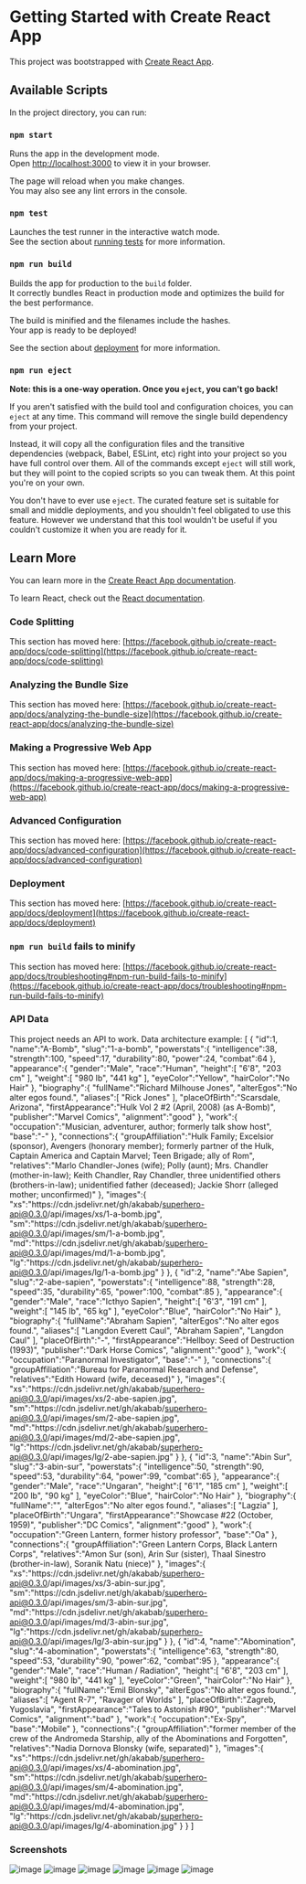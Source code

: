 # Getting Started with Create React App

This project was bootstrapped with [Create React App](https://github.com/facebook/create-react-app).

## Available Scripts

In the project directory, you can run:

### `npm start`

Runs the app in the development mode.\
Open [http://localhost:3000](http://localhost:3000) to view it in your browser.

The page will reload when you make changes.\
You may also see any lint errors in the console.

### `npm test`

Launches the test runner in the interactive watch mode.\
See the section about [running tests](https://facebook.github.io/create-react-app/docs/running-tests) for more information.

### `npm run build`

Builds the app for production to the `build` folder.\
It correctly bundles React in production mode and optimizes the build for the best performance.

The build is minified and the filenames include the hashes.\
Your app is ready to be deployed!

See the section about [deployment](https://facebook.github.io/create-react-app/docs/deployment) for more information.

### `npm run eject`

**Note: this is a one-way operation. Once you `eject`, you can't go back!**

If you aren't satisfied with the build tool and configuration choices, you can `eject` at any time. This command will remove the single build dependency from your project.

Instead, it will copy all the configuration files and the transitive dependencies (webpack, Babel, ESLint, etc) right into your project so you have full control over them. All of the commands except `eject` will still work, but they will point to the copied scripts so you can tweak them. At this point you're on your own.

You don't have to ever use `eject`. The curated feature set is suitable for small and middle deployments, and you shouldn't feel obligated to use this feature. However we understand that this tool wouldn't be useful if you couldn't customize it when you are ready for it.

## Learn More

You can learn more in the [Create React App documentation](https://facebook.github.io/create-react-app/docs/getting-started).

To learn React, check out the [React documentation](https://reactjs.org/).

### Code Splitting

This section has moved here: [https://facebook.github.io/create-react-app/docs/code-splitting](https://facebook.github.io/create-react-app/docs/code-splitting)

### Analyzing the Bundle Size

This section has moved here: [https://facebook.github.io/create-react-app/docs/analyzing-the-bundle-size](https://facebook.github.io/create-react-app/docs/analyzing-the-bundle-size)

### Making a Progressive Web App

This section has moved here: [https://facebook.github.io/create-react-app/docs/making-a-progressive-web-app](https://facebook.github.io/create-react-app/docs/making-a-progressive-web-app)

### Advanced Configuration

This section has moved here: [https://facebook.github.io/create-react-app/docs/advanced-configuration](https://facebook.github.io/create-react-app/docs/advanced-configuration)

### Deployment

This section has moved here: [https://facebook.github.io/create-react-app/docs/deployment](https://facebook.github.io/create-react-app/docs/deployment)

### `npm run build` fails to minify

This section has moved here: [https://facebook.github.io/create-react-app/docs/troubleshooting#npm-run-build-fails-to-minify](https://facebook.github.io/create-react-app/docs/troubleshooting#npm-run-build-fails-to-minify)

### API Data
This project needs an API to work.
Data architecture example:
[
   {
      "id":1,
      "name":"A-Bomb",
      "slug":"1-a-bomb",
      "powerstats":{
         "intelligence":38,
         "strength":100,
         "speed":17,
         "durability":80,
         "power":24,
         "combat":64
      },
      "appearance":{
         "gender":"Male",
         "race":"Human",
         "height":[
            "6'8",
            "203 cm"
         ],
         "weight":[
            "980 lb",
            "441 kg"
         ],
         "eyeColor":"Yellow",
         "hairColor":"No Hair"
      },
      "biography":{
         "fullName":"Richard Milhouse Jones",
         "alterEgos":"No alter egos found.",
         "aliases":[
            "Rick Jones"
         ],
         "placeOfBirth":"Scarsdale, Arizona",
         "firstAppearance":"Hulk Vol 2 #2 (April, 2008) (as A-Bomb)",
         "publisher":"Marvel Comics",
         "alignment":"good"
      },
      "work":{
         "occupation":"Musician, adventurer, author; formerly talk show host",
         "base":"-"
      },
      "connections":{
         "groupAffiliation":"Hulk Family; Excelsior (sponsor), Avengers (honorary member); formerly partner of the Hulk, Captain America and Captain Marvel; Teen Brigade; ally of Rom",
         "relatives":"Marlo Chandler-Jones (wife); Polly (aunt); Mrs. Chandler (mother-in-law); Keith Chandler, Ray Chandler, three unidentified others (brothers-in-law); unidentified father (deceased); Jackie Shorr (alleged mother; unconfirmed)"
      },
      "images":{
         "xs":"https:\/\/cdn.jsdelivr.net\/gh\/akabab\/superhero-api@0.3.0\/api\/images\/xs\/1-a-bomb.jpg",
         "sm":"https:\/\/cdn.jsdelivr.net\/gh\/akabab\/superhero-api@0.3.0\/api\/images\/sm\/1-a-bomb.jpg",
         "md":"https:\/\/cdn.jsdelivr.net\/gh\/akabab\/superhero-api@0.3.0\/api\/images\/md\/1-a-bomb.jpg",
         "lg":"https:\/\/cdn.jsdelivr.net\/gh\/akabab\/superhero-api@0.3.0\/api\/images\/lg\/1-a-bomb.jpg"
      }
   },
   {
      "id":2,
      "name":"Abe Sapien",
      "slug":"2-abe-sapien",
      "powerstats":{
         "intelligence":88,
         "strength":28,
         "speed":35,
         "durability":65,
         "power":100,
         "combat":85
      },
      "appearance":{
         "gender":"Male",
         "race":"Icthyo Sapien",
         "height":[
            "6'3",
            "191 cm"
         ],
         "weight":[
            "145 lb",
            "65 kg"
         ],
         "eyeColor":"Blue",
         "hairColor":"No Hair"
      },
      "biography":{
         "fullName":"Abraham Sapien",
         "alterEgos":"No alter egos found.",
         "aliases":[
            "Langdon Everett Caul",
            "Abraham Sapien",
            "Langdon Caul"
         ],
         "placeOfBirth":"-",
         "firstAppearance":"Hellboy: Seed of Destruction (1993)",
         "publisher":"Dark Horse Comics",
         "alignment":"good"
      },
      "work":{
         "occupation":"Paranormal Investigator",
         "base":"-"
      },
      "connections":{
         "groupAffiliation":"Bureau for Paranormal Research and Defense",
         "relatives":"Edith Howard (wife, deceased)"
      },
      "images":{
         "xs":"https:\/\/cdn.jsdelivr.net\/gh\/akabab\/superhero-api@0.3.0\/api\/images\/xs\/2-abe-sapien.jpg",
         "sm":"https:\/\/cdn.jsdelivr.net\/gh\/akabab\/superhero-api@0.3.0\/api\/images\/sm\/2-abe-sapien.jpg",
         "md":"https:\/\/cdn.jsdelivr.net\/gh\/akabab\/superhero-api@0.3.0\/api\/images\/md\/2-abe-sapien.jpg",
         "lg":"https:\/\/cdn.jsdelivr.net\/gh\/akabab\/superhero-api@0.3.0\/api\/images\/lg\/2-abe-sapien.jpg"
      }
   },
   {
      "id":3,
      "name":"Abin Sur",
      "slug":"3-abin-sur",
      "powerstats":{
         "intelligence":50,
         "strength":90,
         "speed":53,
         "durability":64,
         "power":99,
         "combat":65
      },
      "appearance":{
         "gender":"Male",
         "race":"Ungaran",
         "height":[
            "6'1",
            "185 cm"
         ],
         "weight":[
            "200 lb",
            "90 kg"
         ],
         "eyeColor":"Blue",
         "hairColor":"No Hair"
      },
      "biography":{
         "fullName":"",
         "alterEgos":"No alter egos found.",
         "aliases":[
            "Lagzia"
         ],
         "placeOfBirth":"Ungara",
         "firstAppearance":"Showcase #22 (October, 1959)",
         "publisher":"DC Comics",
         "alignment":"good"
      },
      "work":{
         "occupation":"Green Lantern, former history professor",
         "base":"Oa"
      },
      "connections":{
         "groupAffiliation":"Green Lantern Corps, Black Lantern Corps",
         "relatives":"Amon Sur (son), Arin Sur (sister), Thaal Sinestro (brother-in-law), Soranik Natu (niece)"
      },
      "images":{
         "xs":"https:\/\/cdn.jsdelivr.net\/gh\/akabab\/superhero-api@0.3.0\/api\/images\/xs\/3-abin-sur.jpg",
         "sm":"https:\/\/cdn.jsdelivr.net\/gh\/akabab\/superhero-api@0.3.0\/api\/images\/sm\/3-abin-sur.jpg",
         "md":"https:\/\/cdn.jsdelivr.net\/gh\/akabab\/superhero-api@0.3.0\/api\/images\/md\/3-abin-sur.jpg",
         "lg":"https:\/\/cdn.jsdelivr.net\/gh\/akabab\/superhero-api@0.3.0\/api\/images\/lg\/3-abin-sur.jpg"
      }
   },
   {
      "id":4,
      "name":"Abomination",
      "slug":"4-abomination",
      "powerstats":{
         "intelligence":63,
         "strength":80,
         "speed":53,
         "durability":90,
         "power":62,
         "combat":95
      },
      "appearance":{
         "gender":"Male",
         "race":"Human \/ Radiation",
         "height":[
            "6'8",
            "203 cm"
         ],
         "weight":[
            "980 lb",
            "441 kg"
         ],
         "eyeColor":"Green",
         "hairColor":"No Hair"
      },
      "biography":{
         "fullName":"Emil Blonsky",
         "alterEgos":"No alter egos found.",
         "aliases":[
            "Agent R-7",
            "Ravager of Worlds"
         ],
         "placeOfBirth":"Zagreb, Yugoslavia",
         "firstAppearance":"Tales to Astonish #90",
         "publisher":"Marvel Comics",
         "alignment":"bad"
      },
      "work":{
         "occupation":"Ex-Spy",
         "base":"Mobile"
      },
      "connections":{
         "groupAffiliation":"former member of the crew of the Andromeda Starship, ally of the Abominations and Forgotten",
         "relatives":"Nadia Dornova Blonsky (wife, separated)"
      },
      "images":{
         "xs":"https:\/\/cdn.jsdelivr.net\/gh\/akabab\/superhero-api@0.3.0\/api\/images\/xs\/4-abomination.jpg",
         "sm":"https:\/\/cdn.jsdelivr.net\/gh\/akabab\/superhero-api@0.3.0\/api\/images\/sm\/4-abomination.jpg",
         "md":"https:\/\/cdn.jsdelivr.net\/gh\/akabab\/superhero-api@0.3.0\/api\/images\/md\/4-abomination.jpg",
         "lg":"https:\/\/cdn.jsdelivr.net\/gh\/akabab\/superhero-api@0.3.0\/api\/images\/lg\/4-abomination.jpg"
      }
   }
]
### Screenshots
![image](https://github.com/WillBertoldo/Super-Heroes-Battle-Card-Game/assets/76237611/9c20eda2-1e5e-4e04-a584-78c4bf4bff41)
![image](https://github.com/WillBertoldo/Super-Heroes-Battle-Card-Game/assets/76237611/5098573b-d0fb-40e2-bcb0-f0e2844d548a)
![image](https://github.com/WillBertoldo/Super-Heroes-Battle-Card-Game/assets/76237611/ab05d018-6bdc-45fc-8631-8592f23f296b)
![image](https://github.com/WillBertoldo/Super-Heroes-Battle-Card-Game/assets/76237611/2cb7a962-5deb-4109-a245-a13818cd704e)
![image](https://github.com/WillBertoldo/Super-Heroes-Battle-Card-Game/assets/76237611/3684647a-3f50-4dbe-84d5-c2cf64c957c3)
![image](https://github.com/WillBertoldo/Super-Heroes-Battle-Card-Game/assets/76237611/1538976f-7e30-4b5f-a203-76d4906a6433)






